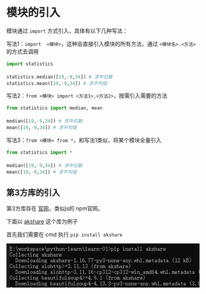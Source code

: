 # 模块的引入

模块通过 `import` 方式引入，具体有以下几种写法：

写法1：`import  <模块>`，这种会直接引入模块的所有方法，通过 `<模块名>.<方法>` 的方式去调用

```python
import statistics

statistics.median([19,-9,34]) # 求中位数
statistics.mean([19,-9,34]) # 求平均值
```

写法2：`from <模块> import <方法1>,<方法2>`，按需引入需要的方法

```python
from statistics import median, mean

median([19,-9,34]) # 求中位数
mean([19,-9,34]) # 求平均值
```

写法3：`from <模块> from *`，和写法1类似，将某个模块全量引入

```python
from statistics import *

median([19,-9,34]) # 求中位数
mean([19,-9,34]) # 求平均值
```

## 第3方库的引入

第3方库存在 [官网](https://pypi.org/)，类似js的 npm官网。

下面以 [akshare](https://pypi.org/project/akshare/) 这个库为例子

首先我们需要在 cmd 执行 `pip install akshare`

![image-20250413154904893](img/048-模块的引入/image-20250413154904893.png)